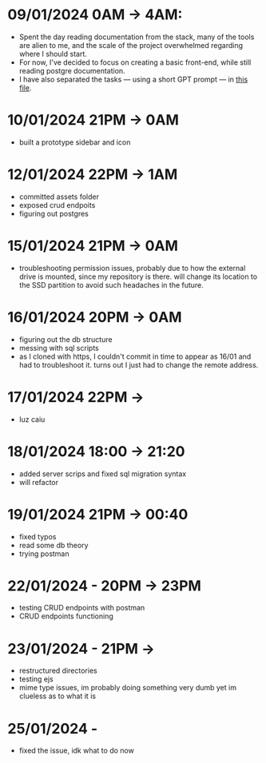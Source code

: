 # 09/01/2024 0AM -> 4AM:
- Spent the day reading documentation from the stack, many of the tools are alien to me, and the scale of the project overwhelmed regarding where I should start.
- For now, I've decided to focus on creating a basic front-end, while still reading postgre documentation. 
- I have also separated the tasks — using a short GPT prompt — in [this file](info.md).
# 10/01/2024 21PM -> 0AM
- built a prototype sidebar and icon

# 12/01/2024 22PM -> 1AM
- committed assets folder
- exposed crud endpoits
- figuring out postgres

# 15/01/2024 21PM -> 0AM
- troubleshooting permission issues, probably due to how the external drive is mounted, since my repository is there. will change its location to the SSD partition to avoid such headaches in the future.

# 16/01/2024 20PM -> 0AM
- figuring out the db structure
- messing with sql scripts
- as I cloned with https, I couldn't commit in time to appear as 16/01 and had to troubleshoot it. turns out I just had to change the remote address.

# 17/01/2024 22PM ->
- luz caiu

# 18/01/2024 18:00 -> 21:20
- added server scrips and fixed sql migration syntax
- will refactor

# 19/01/2024 21PM -> 00:40
- fixed typos
- read some db theory
- trying postman

# 22/01/2024 - 20PM -> 23PM
- testing CRUD endpoints with postman
- CRUD endpoints functioning

# 23/01/2024 - 21PM ->
- restructured directories
- testing ejs
- mime type issues, im probably doing something very dumb yet im clueless as to what it is

# 25/01/2024 - 
- fixed the issue, idk what to do now